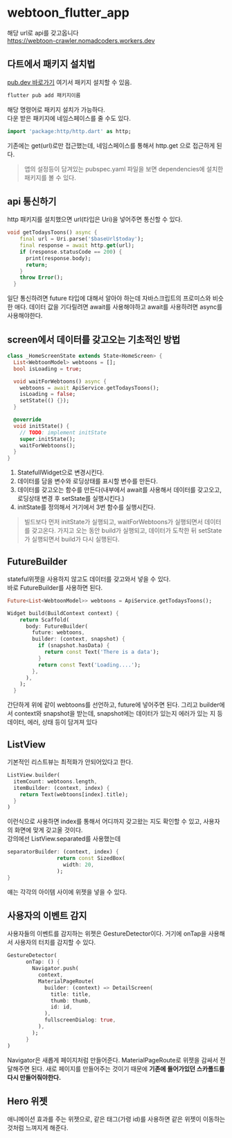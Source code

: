 # webtoon_flutter_app

해당 url로 api를 갖고옵니다  
https://webtoon-crawler.nomadcoders.workers.dev

## 다트에서 패키지 설치법

[pub.dev 바로가기](https://pub.dev/) 여기서 패키지 설치할 수 있음.

```cmd
flutter pub add 패키지이름
```

해당 명령어로 패키지 설치가 가능하다.  
다운 받은 패키지에 네임스페이스를 줄 수도 있다.

```dart
import 'package:http/http.dart' as http;
```

기존에는 get(url)로만 접근했는데, 네임스페이스를 통해서 http.get 으로 접근하게 된다.

> 앱의 설정등이 담겨있는 pubspec.yaml 파일을 보면 dependencies에 설치한 패키지를 볼 수 있다.

## api 통신하기

http 패키지를 설치했으면 url(타입은 Uri)을 넣어주면 통신할 수 있다.

```dart
void getTodaysToons() async {
    final url = Uri.parse('$baseUrl$today');
    final response = await http.get(url);
    if (response.statusCode == 200) {
      print(response.body);
      return;
    }
    throw Error();
  }
```

일단 통신하려면 future 타입에 대해서 알아야 하는데 자바스크립트의 프로미스와 비슷한 애다. 데이터 값을 기다릴려면 await를 사용해야하고 await를 사용하려면 async를 사용해야한다.

## screen에서 데이터를 갖고오는 기초적인 방법

```dart
class _HomeScreenState extends State<HomeScreen> {
  List<WebtoonModel> webtoons = [];
  bool isLoading = true;

  void waitForWebtoons() async {
    webtoons = await ApiService.getTodaysToons();
    isLoading = false;
    setState(() {});
  }

  @override
  void initState() {
    // TODO: implement initState
    super.initState();
    waitForWebtoons();
  }
}
```

1. StatefullWidget으로 변경시킨다.
2. 데이터를 담을 변수와 로딩상태를 표시할 변수를 만든다.
3. 데이터를 갖고오는 함수를 만든다(내부에서 await를 사용해서 데이터를 갖고오고, 로딩상태 변경 후 setState를 실행시킨다.)
4. initState를 정의해서 거기에서 3번 함수를 실행시킨다.

> 빌드보다 먼저 initState가 실행되고, waitForWebtoons가 실행되면서 데이터를 갖고온다. 가지고 오는 동안 build가 실행되고, 데이터가 도착한 뒤 setState가 실행되면서 build가 다시 실행된다.

## FutureBuilder

stateful위젯을 사용하지 않고도 데이터를 갖고와서 넣을 수 있다.  
바로 FutureBuilder를 사용하면 된다.

```dart
Future<List<WebtoonModel>> webtoons = ApiService.getTodaysToons();

Widget build(BuildContext context) {
    return Scaffold(
      body: FutureBuilder(
        future: webtoons,
        builder: (context, snapshot) {
          if (snapshot.hasData) {
            return const Text('There is a data');
          }
          return const Text('Loading....');
        },
      ),
    );
  }
```

간단하게 위에 같이 webtoons를 선언하고, future에 넣어주면 된다. 그리고 builder에서 context와 snapshot을 받는데, snapshot에는 데이터가 있는지 에러가 있는 지 등 데이터, 에러, 상태 등이 담겨져 있다

## ListView

기본적인 리스트뷰는 최적화가 안되어있다고 한다.

```dart
ListView.builder(
  itemCount: webtoons.length,
  itemBuilder: (context, index) {
    return Text(webtoons[index].title);
  }
)
```

이런식으로 사용하면 index를 통해서 어디까지 갖고왔는 지도 확인할 수 있고, 사용자의 화면에 맞게 갖고올 것이다.  
강의에선 ListView.separated를 사용했는데

```dart
separatorBuilder: (context, index) {
                return const SizedBox(
                  width: 20,
                );
}
```

얘는 각각의 아이템 사이에 위젯을 넣을 수 있다.

## 사용자의 이벤트 감지

사용자들의 이벤트를 감지하는 위젯은 GestureDetector이다.
거기에 onTap을 사용해서 사용자의 터치를 감지할 수 있다.

```dart
GestureDetector(
      onTap: () {
        Navigator.push(
          context,
          MaterialPageRoute(
            builder: (context) => DetailScreen(
              title: title,
              thumb: thumb,
              id: id,
            ),
            fullscreenDialog: true,
          ),
        );
      }
)
```

Navigator은 새롭게 페이지처럼 만들어준다. MaterialPageRoute로 위젯을 감싸서 전달해주면 된다.
새로 페이지를 만들어주는 것이기 때문에 **기존에 들어가있던 스카폴드를 다시 만들어줘야한다.**

## Hero 위젯

애니메이션 효과를 주는 위젯으로, 같은 태그(가령 id)를 사용하면 같은 위젯이 이동하는 것처럼 느껴지게 해준다.
